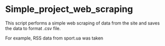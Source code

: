 # Simple_project_web_scraping


This script performs a simple web scraping of data from the site and saves the data to format .csv file.  

For example, RSS data from sport.ua was taken
